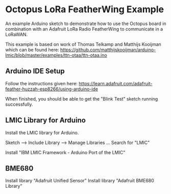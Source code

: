 # Octopus LoRa FeatherWing Example
An example Arduino sketch to demonstrate how to use the Octopus board in 
combination with an Adafruit LoRa Radio FeatherWing to communicate in a
LoRaWAN.

This example is based on work of Thomas Telkamp and Matthijs Kooijman which
can be found here: https://github.com/matthijskooijman/arduino-lmic/blob/master/examples/ttn-otaa/ttn-otaa.ino

## Arduino IDE Setup
Follow the instructions given here:
https://learn.adafruit.com/adafruit-feather-huzzah-esp8266/using-arduino-ide

When finished, you should be able to get the "Blink Test" sketch running successfully.

## LMIC Library for Arduino
Install the LMIC library for Arduino.

Sketch --> Include Library --> Manage Libraries ...
Search for "LMIC"

Install "IBM LMIC Framework - Arduino Port of the LMIC"

## BME680
Install library "Adafruit Unified Sensor"
Install library "Adafruit BME680 Library"
